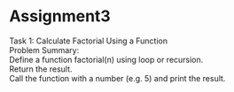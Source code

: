 # Assignment3
Task 1: Calculate Factorial Using a Function<br>
Problem Summary:<br>
Define a function factorial(n) using loop or recursion.<br>
Return the result.<br>
Call the function with a number (e.g. 5) and print the result.<br>

